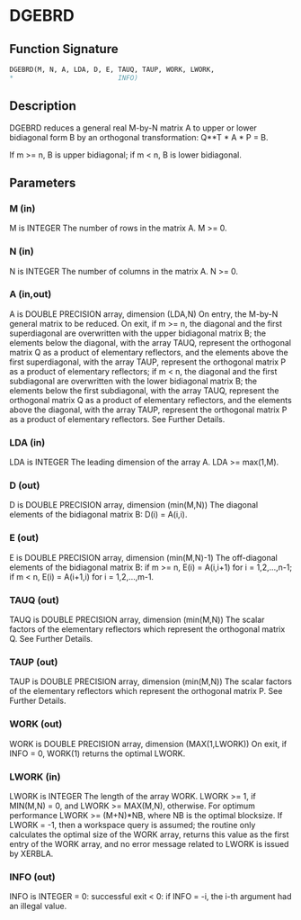 # DGEBRD

## Function Signature

```fortran
DGEBRD(M, N, A, LDA, D, E, TAUQ, TAUP, WORK, LWORK,
*                          INFO)
```

## Description


 DGEBRD reduces a general real M-by-N matrix A to upper or lower
 bidiagonal form B by an orthogonal transformation: Q**T * A * P = B.

 If m >= n, B is upper bidiagonal; if m < n, B is lower bidiagonal.

## Parameters

### M (in)

M is INTEGER The number of rows in the matrix A. M >= 0.

### N (in)

N is INTEGER The number of columns in the matrix A. N >= 0.

### A (in,out)

A is DOUBLE PRECISION array, dimension (LDA,N) On entry, the M-by-N general matrix to be reduced. On exit, if m >= n, the diagonal and the first superdiagonal are overwritten with the upper bidiagonal matrix B; the elements below the diagonal, with the array TAUQ, represent the orthogonal matrix Q as a product of elementary reflectors, and the elements above the first superdiagonal, with the array TAUP, represent the orthogonal matrix P as a product of elementary reflectors; if m < n, the diagonal and the first subdiagonal are overwritten with the lower bidiagonal matrix B; the elements below the first subdiagonal, with the array TAUQ, represent the orthogonal matrix Q as a product of elementary reflectors, and the elements above the diagonal, with the array TAUP, represent the orthogonal matrix P as a product of elementary reflectors. See Further Details.

### LDA (in)

LDA is INTEGER The leading dimension of the array A. LDA >= max(1,M).

### D (out)

D is DOUBLE PRECISION array, dimension (min(M,N)) The diagonal elements of the bidiagonal matrix B: D(i) = A(i,i).

### E (out)

E is DOUBLE PRECISION array, dimension (min(M,N)-1) The off-diagonal elements of the bidiagonal matrix B: if m >= n, E(i) = A(i,i+1) for i = 1,2,...,n-1; if m < n, E(i) = A(i+1,i) for i = 1,2,...,m-1.

### TAUQ (out)

TAUQ is DOUBLE PRECISION array, dimension (min(M,N)) The scalar factors of the elementary reflectors which represent the orthogonal matrix Q. See Further Details.

### TAUP (out)

TAUP is DOUBLE PRECISION array, dimension (min(M,N)) The scalar factors of the elementary reflectors which represent the orthogonal matrix P. See Further Details.

### WORK (out)

WORK is DOUBLE PRECISION array, dimension (MAX(1,LWORK)) On exit, if INFO = 0, WORK(1) returns the optimal LWORK.

### LWORK (in)

LWORK is INTEGER The length of the array WORK. LWORK >= 1, if MIN(M,N) = 0, and LWORK >= MAX(M,N), otherwise. For optimum performance LWORK >= (M+N)*NB, where NB is the optimal blocksize. If LWORK = -1, then a workspace query is assumed; the routine only calculates the optimal size of the WORK array, returns this value as the first entry of the WORK array, and no error message related to LWORK is issued by XERBLA.

### INFO (out)

INFO is INTEGER = 0: successful exit < 0: if INFO = -i, the i-th argument had an illegal value.

